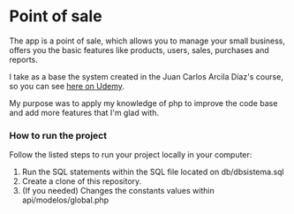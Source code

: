 # Point of sale
The app is a point of sale, which allows you to manage your small business, offers you the basic features like products, users, sales, purchases and reports.

I take as a base the system created in the Juan Carlos Arcila Díaz's course, so you can see [here on Udemy](https://www.udemy.com/course/desarrollo-sistemas-web-php-poo-mysql-jquery-ajax-bootstrap/).

My purpose was to apply my knowledge of php to improve the code base and add more features that I'm glad with.

### How to run the project
Follow the listed steps to run your project locally in your computer:
1. Run the SQL statements within the SQL file located on db/dbsistema.sql
2. Create a clone of this repository.
3. (If you needed) Changes the constants values within api/modelos/global.php
